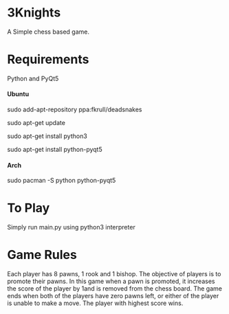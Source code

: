 3Knights
========

A Simple chess based game.

Requirements
========
Python and PyQt5 
#### Ubuntu
sudo add-apt-repository ppa:fkrull/deadsnakes

sudo apt-get update

sudo apt-get install python3

sudo apt-get install python-pyqt5

#### Arch
sudo pacman -S python python-pyqt5


To Play
====
Simply run main.py using python3 interpreter

Game Rules
====

Each player has 8 pawns, 1 rook and 1 bishop.
The objective of players is to promote their pawns.
In this game when a pawn is promoted, it increases the score of the player by 1and is removed from the chess board.
The game ends when both of the players have zero pawns left, or either of the player is unable to make a move.
The player with highest score wins.





